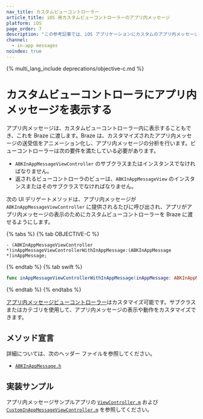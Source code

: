 ```yaml
---
nav_title: カスタムビューコントローラー
article_title: iOS 用カスタムビューコントローラーのアプリ内メッセージ
platform: iOS
page_order: 7
description: "この参考記事では、iOS アプリケーションにカスタムのアプリ内メッセージングビューコントローラーを活用する方法について説明します。"
channel:
  - in-app messages
noindex: true
---
```


{% multi_lang_include deprecations/objective-c.md %}

# カスタムビューコントローラにアプリ内メッセージを表示する

アプリ内メッセージは、カスタムビューコントローラー内に表示することもでき、これを Braze に渡します。Braze は、カスタマイズされたアプリ内メッセージの送受信をアニメーション化し、アプリ内メッセージの分析を行います。ビューコントローラーは次の要件を満たしている必要があります。

- `ABKInAppMessageViewController` のサブクラスまたはインスタンスでなければなりません。
- 返されるビューコントローラのビューは、`ABKInAppMessageView` のインスタンスまたはそのサブクラスでなければなりません。

次の UI デリゲートメソッドは、アプリ内メッセージが `ABKInAppMessageViewController` に提供されるたびに呼び出され、アプリがアプリ内メッセージの表示のためにカスタムビューコントローラーを Braze に渡せるようにします。

{% tabs %}
{% tab OBJECTIVE-C %}

```objc
- (ABKInAppMessageViewController *)inAppMessageViewControllerWithInAppMessage:(ABKInAppMessage *)inAppMessage;
```

{% endtab %}
{% tab swift %}

```swift
func inAppMessageViewControllerWithInAppMessage(inAppMessage: ABKInAppMessage!) -> ABKInAppMessageViewController!
```

{% endtab %}
{% endtabs %}

[アプリ内メッセージビューコントローラー][37]はカスタマイズ可能です。サブクラスまたはカテゴリを使用して、アプリ内メッセージの表示や動作をカスタマイズできます。

## メソッド宣言

詳細については、次のヘッダー ファイルを参照してください。

- [`ABKInAppMessage.h`][14]

## 実装サンプル

アプリ内メッセージサンプルアプリの [`ViewController.m`][35] および [`CustomInAppMessageViewController.m`][19] を参照してください。

[37]: https://github.com/Appboy/appboy-ios-sdk/tree/master/AppboyUI/ABKInAppMessage/ViewControllers
[14]: https://github.com/Appboy/appboy-ios-sdk/blob/master/AppboyKit/include/ABKInAppMessage.h
[19]: https://github.com/Appboy/appboy-ios-sdk/blob/master/Samples/InAppMessage/BrazeInAppMessageSample/BrazeInAppMessageSample/
[35]: https://github.com/Appboy/appboy-ios-sdk/blob/master/Samples/InAppMessage/BrazeInAppMessageSample/BrazeInAppMessageSample/ViewController.m
